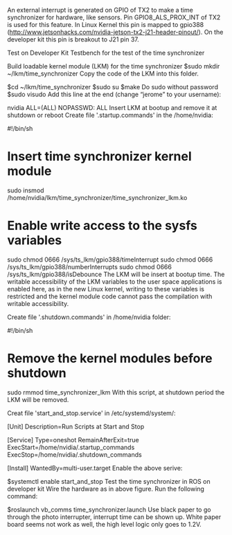 An external interrupt is generated on GPIO of TX2 to make a time synchronizer for hardware, like sensors. Pin GPIO8_ALS_PROX_INT of TX2 is used for this feature. In Linux Kernel this pin is mapped to gpio388 (http://www.jetsonhacks.com/nvidia-jetson-tx2-j21-header-pinout/). On the developer kit this pin is breakout to J21 pin 37.

Test on Developer Kit
Testbench for the test of the time synchronizer


Build loadable kernel module (LKM) for the time synchronizer
$sudo mkdir ~/lkm/time_synchronizer
Copy the code of the LKM into this folder.

$cd ~/lkm/time_synchronizer
$sudo su
$make
Do sudo without password
$sudo visudo
Add this line at the end (change “jerome” to your username):

nvidia ALL=(ALL) NOPASSWD: ALL
Insert LKM at bootup and remove it at shutdown or reboot
Create file '.startup.commands' in the /home/nvidia:

#!/bin/sh
#
# Insert time synchronizer kernel module
sudo insmod /home/nvidia/lkm/time_synchronizer/time_synchronizer_lkm.ko
# Enable write access to the sysfs variables
sudo chmod 0666 /sys/ts_lkm/gpio388/timeInterrupt
sudo chmod 0666 /sys/ts_lkm/gpio388/numberInterrupts
sudo chmod 0666 /sys/ts_lkm/gpio388/isDebounce
The LKM will be insert at bootup time. The writable accessibility of the LKM variables to the user space applications is enabled here, as in the new Linux kernel, writing to these variables is restricted and the kernel module code cannot pass the compilation with writable accessibility. 

Create file '.shutdown.commands' in /home/nvidia folder:

#!/bin/sh
#
 
# Remove the kernel modules before shutdown
sudo rmmod time_synchronizer_lkm
With this script, at shutdown period the LKM will be removed.

Creat file 'start_and_stop.service' in /etc/systemd/system/:

[Unit]
Description=Run Scripts at Start and Stop
 
[Service]
Type=oneshot
RemainAfterExit=true
ExecStart=/home/nvidia/.startup_commands
ExecStop=/home/nvidia/.shutdown_commands
 
[Install]
WantedBy=multi-user.target
Enable the above serive:

$systemctl enable start_and_stop
Test the time synchronizer in ROS on developer kit
Wire the hardware as in above figure.
Run the following command:

$roslaunch vb_comms time_synchronizer.launch
Use black paper to go through the photo interrupter, interrupt time can be shown up. White paper board seems not work as well, the high level logic only goes to 1.2V.
